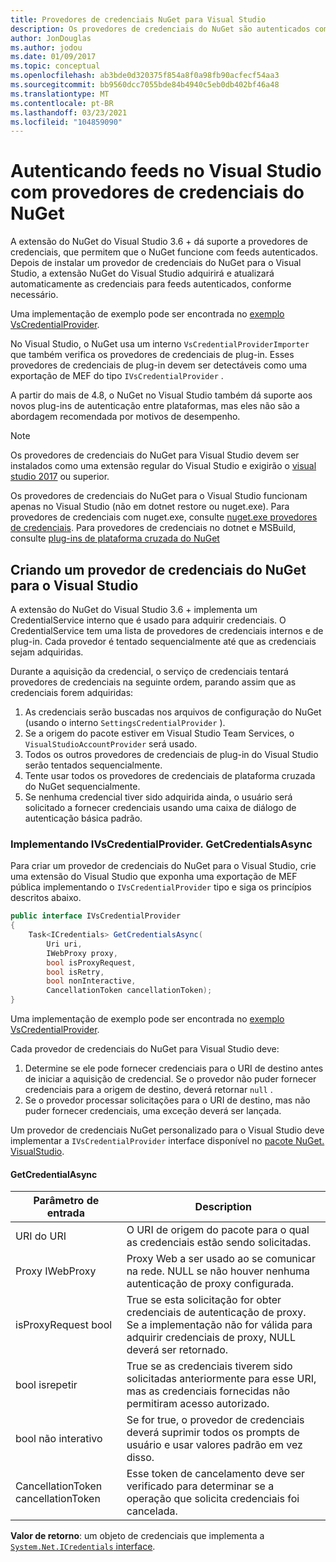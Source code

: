 ```yaml
---
title: Provedores de credenciais NuGet para Visual Studio
description: Os provedores de credenciais do NuGet são autenticados com feeds implementando a interface IVsCredentialProvider em uma extensão do Visual Studio.
author: JonDouglas
ms.author: jodou
ms.date: 01/09/2017
ms.topic: conceptual
ms.openlocfilehash: ab3bde0d320375f854a8f0a98fb90acfecf54aa3
ms.sourcegitcommit: bb9560dcc7055bde84b4940c5eb0db402bf46a48
ms.translationtype: MT
ms.contentlocale: pt-BR
ms.lasthandoff: 03/23/2021
ms.locfileid: "104859090"
---
```

# <a name="authenticating-feeds-in-visual-studio-with-nuget-credential-providers"></a>Autenticando feeds no Visual Studio com provedores de credenciais do NuGet

A extensão do NuGet do Visual Studio 3.6 + dá suporte a provedores de credenciais, que permitem que o NuGet funcione com feeds autenticados.
Depois de instalar um provedor de credenciais do NuGet para o Visual Studio, a extensão NuGet do Visual Studio adquirirá e atualizará automaticamente as credenciais para feeds autenticados, conforme necessário.

Uma implementação de exemplo pode ser encontrada no [exemplo VsCredentialProvider](https://github.com/NuGet/Samples/tree/main/VsCredentialProvider).

No Visual Studio, o NuGet usa um interno `VsCredentialProviderImporter` que também verifica os provedores de credenciais de plug-in. Esses provedores de credenciais de plug-in devem ser detectáveis como uma exportação de MEF do tipo `IVsCredentialProvider` .

A partir do mais de 4.8, o NuGet no Visual Studio também dá suporte aos novos plug-ins de autenticação entre plataformas, mas eles não são a abordagem recomendada por motivos de desempenho.

> [!Note]
> Os provedores de credenciais do NuGet para Visual Studio devem ser instalados como uma extensão regular do Visual Studio e exigirão o [visual studio 2017](https://aka.ms/vs/15/release/vs_enterprise.exe) ou superior.
>
> Os provedores de credenciais do NuGet para o Visual Studio funcionam apenas no Visual Studio (não em dotnet restore ou nuget.exe). Para provedores de credenciais com nuget.exe, consulte [nuget.exe provedores de credenciais](nuget-exe-Credential-providers.md).
> Para provedores de credenciais no dotnet e MSBuild, consulte [plug-ins de plataforma cruzada do NuGet](nuget-cross-platform-authentication-plugin.md)

## <a name="creating-a-nuget-credential-provider-for-visual-studio"></a>Criando um provedor de credenciais do NuGet para o Visual Studio

A extensão do NuGet do Visual Studio 3.6 + implementa um CredentialService interno que é usado para adquirir credenciais. O CredentialService tem uma lista de provedores de credenciais internos e de plug-in. Cada provedor é tentado sequencialmente até que as credenciais sejam adquiridas.

Durante a aquisição da credencial, o serviço de credenciais tentará provedores de credenciais na seguinte ordem, parando assim que as credenciais forem adquiridas:

1. As credenciais serão buscadas nos arquivos de configuração do NuGet (usando o interno `SettingsCredentialProvider` ).
1. Se a origem do pacote estiver em Visual Studio Team Services, o `VisualStudioAccountProvider` será usado.
1. Todos os outros provedores de credenciais de plug-in do Visual Studio serão tentados sequencialmente.
1. Tente usar todos os provedores de credenciais de plataforma cruzada do NuGet sequencialmente.
1. Se nenhuma credencial tiver sido adquirida ainda, o usuário será solicitado a fornecer credenciais usando uma caixa de diálogo de autenticação básica padrão.

### <a name="implementing-ivscredentialprovidergetcredentialsasync"></a>Implementando IVsCredentialProvider. GetCredentialsAsync

Para criar um provedor de credenciais do NuGet para o Visual Studio, crie uma extensão do Visual Studio que exponha uma exportação de MEF pública implementando o `IVsCredentialProvider` tipo e siga os princípios descritos abaixo.

```cs
public interface IVsCredentialProvider
{
    Task<ICredentials> GetCredentialsAsync(
        Uri uri,
        IWebProxy proxy,
        bool isProxyRequest,
        bool isRetry,
        bool nonInteractive,
        CancellationToken cancellationToken);
}
```

Uma implementação de exemplo pode ser encontrada no [exemplo VsCredentialProvider](https://github.com/NuGet/Samples/tree/main/VsCredentialProvider).

Cada provedor de credenciais do NuGet para Visual Studio deve:

1. Determine se ele pode fornecer credenciais para o URI de destino antes de iniciar a aquisição de credencial. Se o provedor não puder fornecer credenciais para a origem de destino, deverá retornar `null` .
1. Se o provedor processar solicitações para o URI de destino, mas não puder fornecer credenciais, uma exceção deverá ser lançada.

Um provedor de credenciais NuGet personalizado para o Visual Studio deve implementar a `IVsCredentialProvider` interface disponível no [pacote NuGet. VisualStudio](https://www.nuget.org/packages/NuGet.VisualStudio/).

#### <a name="getcredentialasync"></a>GetCredentialAsync

| Parâmetro de entrada |Description|
| ----------------|-----------|
| URI do URI | O URI de origem do pacote para o qual as credenciais estão sendo solicitadas.|
| Proxy IWebProxy | Proxy Web a ser usado ao se comunicar na rede. NULL se não houver nenhuma autenticação de proxy configurada. |
| isProxyRequest bool | True se esta solicitação for obter credenciais de autenticação de proxy. Se a implementação não for válida para adquirir credenciais de proxy, NULL deverá ser retornado. |
| bool isrepetir | True se as credenciais tiverem sido solicitadas anteriormente para esse URI, mas as credenciais fornecidas não permitiram acesso autorizado. |
| bool não interativo | Se for true, o provedor de credenciais deverá suprimir todos os prompts de usuário e usar valores padrão em vez disso. |
| CancellationToken cancellationToken | Esse token de cancelamento deve ser verificado para determinar se a operação que solicita credenciais foi cancelada. |

**Valor de retorno**: um objeto de credenciais que implementa a [ `System.Net.ICredentials` interface](/dotnet/api/system.net.icredentials).
